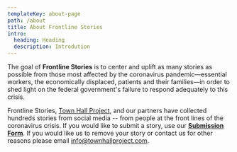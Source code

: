 ```yaml
---
templateKey: about-page
path: /about
title: About Frontline Stories
intro:
  heading: Heading
  description: Introdution
---
```

The goal of **Frontline Stories** is to center and uplift as many stories as possible from those most affected by the coronavirus pandemic—essential workers, the economically displaced, patients and their families—in order to shed light on the federal government's failure to respond adequately to this crisis.

Frontline Stories, <a href="https://townhallproject.com/" target="_blank">Town Hall Project</a>, and our partners have collected hundreds stories from social media -- from people at the front lines of the coronavirus crisis. If you would like to submit a story, use our **[Submission Form](/contact)**. If you would like us to remove your story or contact us for other reasons please email [info@townhallproject.com](mailto:info@townhallproject.com).